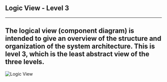 ## Logic View - Level 3

------------------------------
The logical view (component diagram) is intended to give an overview of the structure and organization of the system architecture. This is level 3, which is the least abstract view of the three levels.
--------------------------------
![Logic View](LV_LVL3.png)